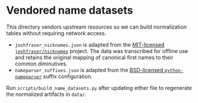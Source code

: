 # Vendored name datasets

This directory vendors upstream resources so we can build normalization tables without requiring network access.

- `joshfraser_nicknames.json` is adapted from the [MIT-licensed `joshfraser/nicknames`](https://github.com/joshfraser/nicknames) project. The data was transcribed for offline use and retains the original mapping of canonical first names to their common diminutives.
- `nameparser_suffixes.json` is adapted from the [BSD-licensed `python-nameparser`](https://github.com/derek73/python-nameparser) suffix configuration.

Run `scripts/build_name_datasets.py` after updating either file to regenerate the normalized artifacts in `data/`.
